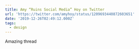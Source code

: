```yaml
---
title: Amy “Ruins Social Media” Hoy on Twitter
url: 'https://twitter.com/amyhoy/status/1209693440872603651'
date: '2019-12-26T02:49:12.000Z'
tags:
  - design
---
```

Amazing thread
